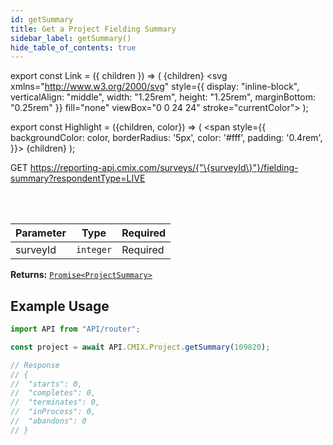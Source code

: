 ```yaml
---
id: getSummary
title: Get a Project Fielding Summary
sidebar_label: getSummary()
hide_table_of_contents: true
---
```


export const Link = ({ children }) => (
  <span>
    {children}
    <svg
      xmlns="http://www.w3.org/2000/svg"
      style={{
        display: "inline-block",
        verticalAlign: "middle",
        width: "1.25rem",
        height: "1.25rem",
        marginBottom: "0.25rem"
      }}
      fill="none"
      viewBox="0 0 24 24"
      stroke="currentColor">
      <path stroke-linecap="round" stroke-linejoin="round" stroke-width="2" d="M10 6H6a2 2 0 00-2 2v10a2 2 0 002 2h10a2 2 0 002-2v-4M14 4h6m0 0v6m0-6L10 14"></path>
    </svg>
  </span>
);

export const Highlight = ({children, color}) => (
  <span
    style={{
      backgroundColor: color,
      borderRadius: '5px',
      color: '#fff',
      padding: '0.4rem',
    }}>
    {children}
  </span>
);

<Highlight color="#61AFFE">GET</Highlight> https://reporting-api.cmix.com/surveys/{"\{surveyId\}"}/fielding-summary?respondentType=LIVE

<br />
<br />

| Parameter | Type  | Required |
| ---- | ----  | -------- |
| surveyId | `integer` | <Highlight color="#F93E3E">Required</Highlight> |

**Returns:** [<Link>`Promise<ProjectSummary>`</Link>](/docs/properties#project-fielding-summary)  

## Example Usage

```js
import API from "API/router";

const project = await API.CMIX.Project.getSummary(109820);

// Response
// {
// 	"starts": 0,
// 	"completes": 0,
// 	"terminates": 0,
// 	"inProcess": 0,
// 	"abandons": 0
// }
```